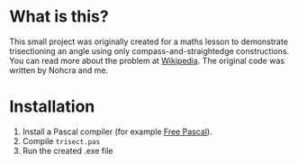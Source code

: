 # What is this?

This small project was originally created for a maths lesson to demonstrate trisectioning an angle using only compass-and-straightedge constructions.
You can read more about the problem at [Wikipedia](http://en.wikipedia.org/wiki/Angle_trisection).
The original code was written by Nohcra and me.

# Installation

1. Install a Pascal compiler (for example [Free Pascal](http://www.freepascal.org/)).
2. Compile `trisect.pas`
3. Run the created .exe file
